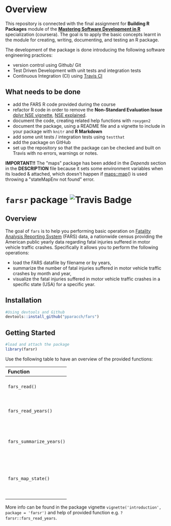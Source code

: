 
<!-- README.md is generated from README.Rmd. Please edit that file -->
Overview
========

This repository is connected with the final assignment for **Building R Packages** module of the **[Mastering Software Development in R](https://www.coursera.org/specializations/r)** specialization (coursera). The goal is to apply the basic concepts learnt in the module for creating, writing, documenting, and testing an R package.

The development of the package is done introducing the following software engineering practices:

-   version control using Github/ Git
-   Test Driven Development with unit tests and integration tests
-   Continuous Integration (CI) using [Travis CI](https://travis-ci.org)

What needs to be done
---------------------

-   add the FARS R code provided during the course
-   refactor R code in order to remove the **Non-Standard Evaluation Issue** [dplyr NSE vignette](https://cran.r-project.org/web/packages/dplyr/vignettes/nse.html), [NSE explained](http://adv-r.had.co.nz/Computing-on-the-language.html).
-   document the code, creating related help functions with `roxygen2`
-   document the package, using a README file and a vignette to include in your package with `knitr` and **R Markdown**
-   add some unit tests / integration tests using `testthat`
-   add the package on GitHub
-   set up the repository so that the package can be checked and built on Travis with no errors, warnings or notes.

**IMPORTANT!!** The "maps" package has been added in the *Depends* section in the **DESCRIPTION** file because it sets some environment variables when its loaded & attached, which doesn't happen if <maps::map>() is used throwing a "stateMapEnv not found" error.

`farsr` package ![Travis Badge](https://travis-ci.org/pparacch/fars.svg?branch=master)
======================================================================================

Overview
--------

The goal of `fars` is to help you performing basic operation on [Fatality Analysis Reporting System](https://www.nhtsa.gov/research-data/fatality-analysis-reporting-system-fars) (FARS) data, a nationwide census providing the American public yearly data regarding fatal injuries suffered in motor vehicle traffic crashes. Specifically it allows you to perform the following operations:

-   load the FARS datafile by filename or by years,
-   summarize the number of fatal injuries suffered in motor vehicle traffic crashes by month and year,
-   visualize the fatal injuries suffered in motor vehicle traffic crashes in a specific state (USA) for a specific year.

Installation
------------

``` r
#Using devtools and Github
devtools::install_github("pparacch/fars")
```

Getting Started
---------------

``` r
#load and attach the package
library(farsr)
```

Use the following table to have an overview of the provided functions:

<table style="width:38%;">
<colgroup>
<col width="15%" />
<col width="22%" />
</colgroup>
<thead>
<tr class="header">
<th align="left">Function</th>
<th align="left"></th>
</tr>
</thead>
<tbody>
<tr class="odd">
<td align="left"><code>fars_read()</code></td>
<td align="left">Read a FARS datafile</td>
</tr>
<tr class="even">
<td align="left"><code>fars_read_years()</code></td>
<td align="left">Read FARS datafile(s) for provided year(s)</td>
</tr>
<tr class="odd">
<td align="left"><code>fars_summarize_years()</code></td>
<td align="left">Summarizes injuries by month for provided year(s)</td>
</tr>
<tr class="even">
<td align="left"><code>fars_map_state()</code></td>
<td align="left">Visualize map with injuries for provided state (USA) and year</td>
</tr>
</tbody>
</table>

More info can be found in the package vignette `vignette('introduction', package = 'farsr')` and help of provided function e.g. `?farsr::fars_read_years`.

